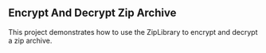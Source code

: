 ##  Encrypt And Decrypt Zip Archive
This project demonstrates how to use the ZipLibrary to encrypt and decrypt a zip archive.

[//]: <keywords: ziparchive, encrypt, decrypt, protect, unprotect>